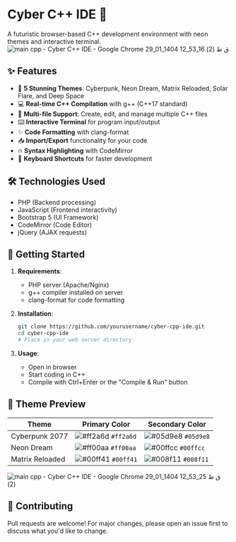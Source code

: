 # Cyber C++ IDE 🚀

A futuristic browser-based C++ development environment with neon themes and interactive terminal.
![main cpp - Cyber C++ IDE - Google Chrome 29_01_1404 12_53_16 ق ظ (2)](https://github.com/user-attachments/assets/a3c374b5-30a4-4df2-a3c2-1d9b90dcaee5)


## ✨ Features

- 🎨 **5 Stunning Themes**: Cyberpunk, Neon Dream, Matrix Reloaded, Solar Flare, and Deep Space
- 💻 **Real-time C++ Compilation** with g++ (C++17 standard)
- 📁 **Multi-file Support**: Create, edit, and manage multiple C++ files
- ⌨️ **Interactive Terminal** for program input/output
- ✨ **Code Formatting** with clang-format
- 📥 **Import/Export** functionality for your code
- 🔥 **Syntax Highlighting** with CodeMirror
- 🚀 **Keyboard Shortcuts** for faster development

## 🛠️ Technologies Used

- PHP (Backend processing)
- JavaScript (Frontend interactivity)
- Bootstrap 5 (UI Framework)
- CodeMirror (Code Editor)
- jQuery (AJAX requests)

## 🚀 Getting Started

1. **Requirements**:
   - PHP server (Apache/Nginx)
   - g++ compiler installed on server
   - clang-format for code formatting

2. **Installation**:
   ```bash
   git clone https://github.com/yourusername/cyber-cpp-ide.git
   cd cyber-cpp-ide
   # Place in your web server directory
   ```

3. **Usage**:
   - Open in browser
   - Start coding in C++
   - Compile with Ctrl+Enter or the "Compile & Run" button

## 🌈 Theme Preview

| Theme          | Primary Color | Secondary Color |
|----------------|---------------|-----------------|
| Cyberpunk 2077 | ![#ff2a6d](https://via.placeholder.com/15/ff2a6d/000000?text=+) `#ff2a6d` | ![#05d9e8](https://via.placeholder.com/15/05d9e8/000000?text=+) `#05d9e8` |
| Neon Dream     | ![#ff00aa](https://via.placeholder.com/15/ff00aa/000000?text=+) `#ff00aa` | ![#00ffcc](https://via.placeholder.com/15/00ffcc/000000?text=+) `#00ffcc` |
| Matrix Reloaded| ![#00ff41](https://via.placeholder.com/15/00ff41/000000?text=+) `#00ff41` | ![#008f11](https://via.placeholder.com/15/008f11/000000?text=+) `#008f11` |

![main cpp - Cyber C++ IDE - Google Chrome 29_01_1404 12_53_25 ق ظ (2)](https://github.com/user-attachments/assets/83e82180-cce4-47f2-a984-9a940b5bb996)

## 🤝 Contributing

Pull requests are welcome! For major changes, please open an issue first to discuss what you'd like to change.
